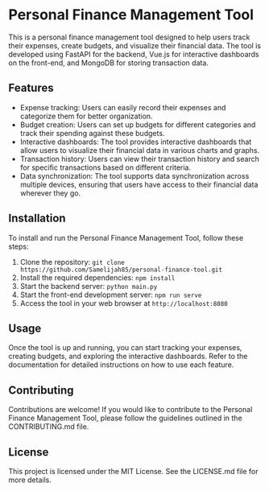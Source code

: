 # Personal Finance Management Tool

This is a personal finance management tool designed to help users track their expenses, create budgets, and visualize their financial data. The tool is developed using FastAPI for the backend, Vue.js for interactive dashboards on the front-end, and MongoDB for storing transaction data.

## Features

- Expense tracking: Users can easily record their expenses and categorize them for better organization.
- Budget creation: Users can set up budgets for different categories and track their spending against these budgets.
- Interactive dashboards: The tool provides interactive dashboards that allow users to visualize their financial data in various charts and graphs.
- Transaction history: Users can view their transaction history and search for specific transactions based on different criteria.
- Data synchronization: The tool supports data synchronization across multiple devices, ensuring that users have access to their financial data wherever they go.

## Installation

To install and run the Personal Finance Management Tool, follow these steps:

1. Clone the repository: `git clone https://github.com/Samelijah85/personal-finance-tool.git`
2. Install the required dependencies: `npm install`
3. Start the backend server: `python main.py`
4. Start the front-end development server: `npm run serve`
5. Access the tool in your web browser at `http://localhost:8080`

## Usage

Once the tool is up and running, you can start tracking your expenses, creating budgets, and exploring the interactive dashboards. Refer to the documentation for detailed instructions on how to use each feature.

## Contributing

Contributions are welcome! If you would like to contribute to the Personal Finance Management Tool, please follow the guidelines outlined in the CONTRIBUTING.md file.

## License

This project is licensed under the MIT License. See the LICENSE.md file for more details.
